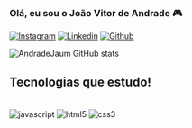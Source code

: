 ### Olá, eu sou o João Vitor de Andrade 🎮

[![Instagram](https://img.shields.io/badge/Instagram-E4405F?style=for-the-badge&logo=instagram&logoColor=white)](https://www.instagram.com/andrade_jaum/)
[![Linkedin](https://img.shields.io/badge/LinkedIn-0077B5?style=for-the-badge&logo=linkedin&logoColor=white)](https://www.linkedin.com/in/jo%C3%A3o-vitor-andrade-b5ab41221/)
[![Github](https://img.shields.io/badge/GitHub-100000?style=for-the-badge&logo=github&logoColor=white)](https://github.com/AndradeJaum)

![AndradeJaum GitHub stats](https://github-readme-stats.vercel.app/api?username=AndradeJaum&show_icons=true&theme=radical)

## Tecnologias que estudo!

<div style="display: inline_block"><br/>
  <img align="center" alt="javascript" src="https://img.shields.io/badge/JavaScript-F7DF1E?style=for-the-badge&logo=javascript&logoColor=black" />
  <img align="center" alt="html5" src="https://img.shields.io/badge/HTML5-E34F26?style=for-the-badge&logo=html5&logoColor=white" />
  <img align="center" alt="css3" src="https://img.shields.io/badge/CSS3-1572B6?style=for-the-badge&logo=css3&logoColor=white" />
</div>
